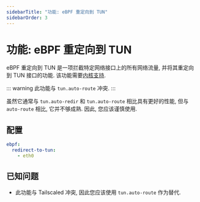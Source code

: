 ```yaml
---
sidebarTitle: "功能: eBPF 重定向到 TUN"
sidebarOrder: 3
---
```


# 功能: eBPF 重定向到 TUN

eBPF 重定向到 TUN 是一项拦截特定网络接口上的所有网络流量, 并将其重定向到 TUN 接口的功能.
该功能需要[内核支持](https://github.com/iovisor/bcc/blob/master/INSTALL.md#kernel-configuration).

::: warning
此功能与 `tun.auto-route` 冲突.
:::

虽然它通常与 `tun.auto-redir` 和 `tun.auto-route` 相比具有更好的性能, 但与 `auto-route` 相比, 它并不够成熟. 因此,
您应该谨慎使用.

## 配置

```yaml
ebpf:
  redirect-to-tun:
    - eth0
```

## 已知问题

- 此功能与 Tailscaled 冲突, 因此您应该使用 `tun.auto-route` 作为替代.
